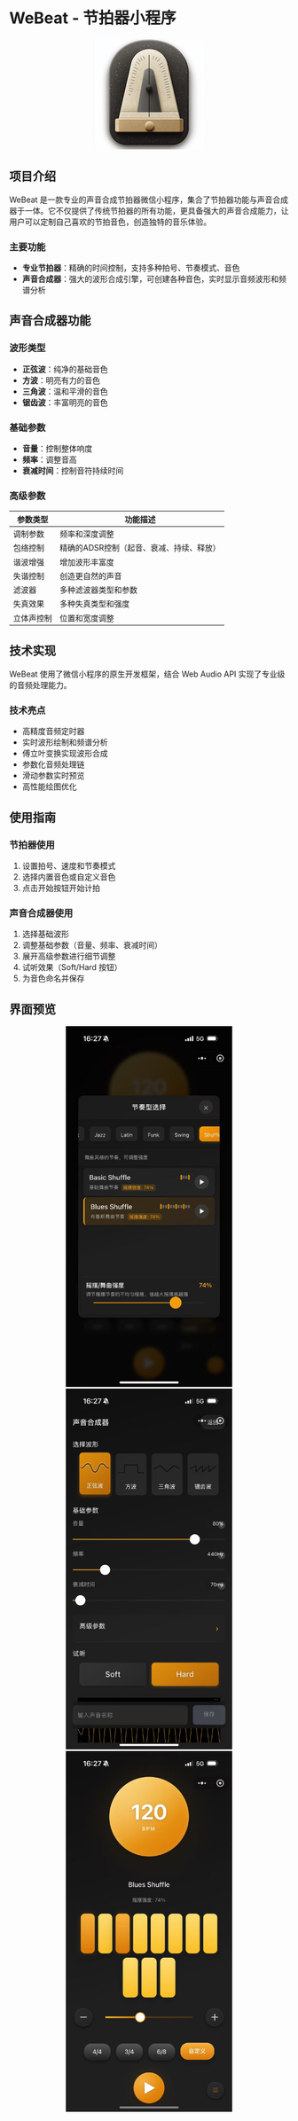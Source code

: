 # WeBeat - 节拍器小程序

<div align="center">
  <img src="assets/images/app_logo.png" alt="WeBeat Logo" width="200">
</div>

## 项目介绍

WeBeat 是一款专业的声音合成节拍器微信小程序，集合了节拍器功能与声音合成器于一体。它不仅提供了传统节拍器的所有功能，更具备强大的声音合成能力，让用户可以定制自己喜欢的节拍音色，创造独特的音乐体验。

### 主要功能

- **专业节拍器**：精确的时间控制，支持多种拍号、节奏模式、音色
- **声音合成器**：强大的波形合成引擎，可创建各种音色，实时显示音频波形和频谱分析

## 声音合成器功能

### 波形类型
- **正弦波**：纯净的基础音色
- **方波**：明亮有力的音色
- **三角波**：温和平滑的音色
- **锯齿波**：丰富明亮的音色

### 基础参数
- **音量**：控制整体响度
- **频率**：调整音高
- **衰减时间**：控制音符持续时间

### 高级参数
| 参数类型 | 功能描述 |
|---------|---------|
| 调制参数 | 频率和深度调整 |
| 包络控制 | 精确的ADSR控制（起音、衰减、持续、释放）|
| 谐波增强 | 增加波形丰富度 |
| 失谐控制 | 创造更自然的声音 |
| 滤波器  | 多种滤波器类型和参数 |
| 失真效果 | 多种失真类型和强度 |
| 立体声控制 | 位置和宽度调整 |

## 技术实现

WeBeat 使用了微信小程序的原生开发框架，结合 Web Audio API 实现了专业级的音频处理能力。

### 技术亮点
- 高精度音频定时器
- 实时波形绘制和频谱分析
- 傅立叶变换实现波形合成
- 参数化音频处理链
- 滑动参数实时预览
- 高性能绘图优化

## 使用指南

### 节拍器使用
1. 设置拍号、速度和节奏模式
2. 选择内置音色或自定义音色
3. 点击开始按钮开始计拍

### 声音合成器使用
1. 选择基础波形
2. 调整基础参数（音量、频率、衰减时间）
3. 展开高级参数进行细节调整
4. 试听效果（Soft/Hard 按钮）
5. 为音色命名并保存

## 界面预览

<div align="center">
  <img src="screenshot/WechatIMG440.jpg" alt="节奏型选择" width="300">
  <img src="screenshot/WechatIMG441.jpg" alt="声音合成器" width="300">
  <img src="screenshot/WechatIMG442.jpg" alt="节拍器主页" width="300">
</div>


